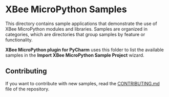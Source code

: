 XBee MicroPython Samples
========================

This directory contains sample applications that demonstrate the use of XBee
MicroPython modules and libraries. Samples are organized in categories, which
are directories that group samples by feature or functionality. 

**XBee MicroPython plugin for PyCharm** uses this folder to list the available
samples in the **Import XBee MicroPython Sample Project** wizard.

Contributing
------------

If you want to contribute with new samples, read the
[CONTRIBUTING.md](../CONTRIBUTING.md) file of the repository.
